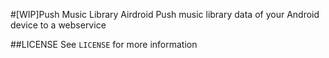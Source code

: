 #[WIP]Push Music Library Airdroid
Push music library data of your Android device to a webservice

##LICENSE
See `LICENSE` for more information